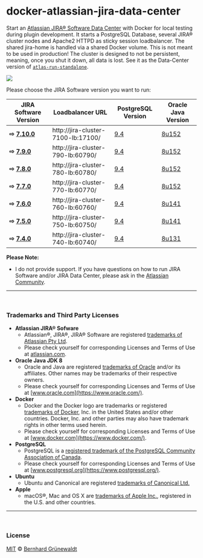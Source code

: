 # docker-atlassian-jira-data-center

Start an [Atlassian JIRA® Software Data Center](https://de.atlassian.com/enterprise/data-center) with Docker for local testing during plugin development.
It starts a PostgreSQL Database, several JIRA® cluster nodes and Apache2 HTTPD as sticky session loadbalancer. The shared jira-home is handled via a shared Docker volume. This is not meant to be used in production! The cluster is designed to not be persistent, meaning, once you shut it down, all data is lost. See it as the Data-Center version of [`atlas-run-standalone`](https://developer.atlassian.com/docs/developer-tools/working-with-the-sdk/command-reference/atlas-run-standalone).

[![](https://codeclou.github.io/docker-atlassian-jira-data-center/img/manage-jira-cluster-logo.svg)](https://github.com/codeclou/docker-atlassian-jira-data-center)


Please choose the JIRA Software version you want to run:

|JIRA Software Version | Loadbalancer URL | PostgreSQL Version | Oracle Java Version |
|-------------------|--------------------|-----------------|-----------------------|
| **⇨ [7.10.0](https://github.com/codeclou/docker-atlassian-jira-data-center/blob/master/7.10.0)** | http://jira-cluster-7100-lb:17100/ | [9.4](https://hub.docker.com/_/postgres/) | [8u152](https://github.com/codeclou/docker-atlassian-base-images/blob/jira-software-7.10.0/Dockerfile) |
| **⇨ [7.9.0](https://github.com/codeclou/docker-atlassian-jira-data-center/blob/master/7.9.0)** | http://jira-cluster-790-lb:60790/ | [9.4](https://hub.docker.com/_/postgres/) | [8u152](https://github.com/codeclou/docker-atlassian-base-images/blob/jira-software-7.9.0/Dockerfile) |
| **⇨ [7.8.0](https://github.com/codeclou/docker-atlassian-jira-data-center/blob/master/7.8.0)** | http://jira-cluster-780-lb:60780/ | [9.4](https://hub.docker.com/_/postgres/) | [8u152](https://github.com/codeclou/docker-atlassian-base-images/blob/jira-software-7.8.0/Dockerfile) |
| **⇨ [7.7.0](https://github.com/codeclou/docker-atlassian-jira-data-center/blob/master/7.7.0)** | http://jira-cluster-770-lb:60770/ | [9.4](https://hub.docker.com/_/postgres/) | [8u152](https://github.com/codeclou/docker-atlassian-base-images/blob/jira-software-7.7.0/Dockerfile) |
| **⇨ [7.6.0](https://github.com/codeclou/docker-atlassian-jira-data-center/blob/master/7.6.0)** | http://jira-cluster-760-lb:60760/ | [9.4](https://hub.docker.com/_/postgres/) | [8u141](https://github.com/codeclou/docker-atlassian-base-images/blob/jira-software-7.6.0/Dockerfile) |
| **⇨ [7.5.0](https://github.com/codeclou/docker-atlassian-jira-data-center/blob/master/7.5.0)** | http://jira-cluster-750-lb:60750/ | [9.4](https://hub.docker.com/_/postgres/) | [8u141](https://github.com/codeclou/docker-atlassian-base-images/blob/jira-software-7.5.0/Dockerfile) |
| **⇨ [7.4.0](https://github.com/codeclou/docker-atlassian-jira-data-center/blob/master/7.4.0)** | http://jira-cluster-740-lb:60740/ | [9.4](https://hub.docker.com/_/postgres/) | [8u131](https://github.com/codeclou/docker-atlassian-base-images/blob/jira-software-7.4.0/Dockerfile) |

**Please Note:**
 * I do not provide support. If you have questions on how to run JIRA Software and/or JIRA Data Center, please ask in the
[Atlassian Community](https://community.atlassian.com/).

-----

&nbsp;

### Trademarks and Third Party Licenses

 * **Atlassian JIRA® Sofware**
   * Atlassian®, JIRA®, JIRA® Software are registered [trademarks of Atlassian Pty Ltd](https://de.atlassian.com/legal/trademark).
   * Please check yourself for corresponding Licenses and Terms of Use at [atlassian.com](https://atlassian.com).
 * **Oracle Java JDK 8**
   * Oracle and Java are registered [trademarks of Oracle](https://www.oracle.com/legal/trademarks.html) and/or its affiliates. Other names may be trademarks of their respective owners.
   * Please check yourself for corresponding Licenses and Terms of Use at [www.oracle.com](https://www.oracle.com/).
 * **Docker**
   * Docker and the Docker logo are trademarks or registered [trademarks of Docker](https://www.docker.com/trademark-guidelines), Inc. in the United States and/or other countries. Docker, Inc. and other parties may also have trademark rights in other terms used herein.
   * Please check yourself for corresponding Licenses and Terms of Use at [www.docker.com](https://www.docker.com/).
 * **PostgreSQL**
   * PostgreSQL is a [registered trademark of the PostgreSQL Community Association of Canada](https://wiki.postgresql.org/wiki/Trademark_Policy).
   * Please check yourself for corresponding Licenses and Terms of Use at [www.postgresql.org](https://www.postgresql.org/).
 * **Ubuntu**
   * Ubuntu and Canonical are registered [trademarks of Canonical Ltd.](https://www.ubuntu.com/legal/short-terms)
 * **Apple**
   * macOS®, Mac and OS X are [trademarks of Apple Inc.](http://www.apple.com/legal/intellectual-property/trademark/appletmlist.html), registered in the U.S. and other countries.

-----

&nbsp;

### License

[MIT](https://github.com/codeclou/docker-atlassian-jira-data-center/blob/master/LICENSE) © [Bernhard Grünewaldt](https://github.com/clouless)
